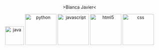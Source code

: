 <p align="center"> >Bianca Javier< </p>
<p align="center">
  <img alt="java" src="https://static.wikia.nocookie.net/logopedia/images/e/e7/Java_%28Old%29.svg/revision/latest?cb=20240216011814" width="60" title="java">
  <img alt="python" src="https://i.giphy.com/media/LMt9638dO8dftAjtco/200.webp" width="100" title="python">
  <img alt="javascript" src="https://media3.giphy.com/media/ln7z2eWriiQAllfVcn/200w.webp" width="100" title="javascript">
  <img alt="html5" src="https://media.giphy.com/media/XAxylRMCdpbEWUAvr8/giphy.gif" width="100" title="html">
  <img alt="css" src="https://media.giphy.com/media/fsEaZldNC8A1PJ3mwp/giphy.gif" width="100" title="css">
</p>
